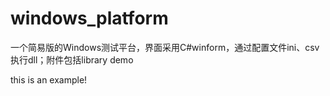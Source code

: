 # windows_platform
一个简易版的Windows测试平台，界面采用C#winform，通过配置文件ini、csv执行dll；附件包括library demo

this is an example!
